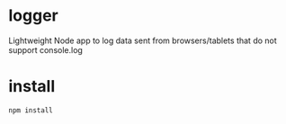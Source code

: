 logger
======

Lightweight Node app to log data sent from browsers/tablets that do not support console.log

install
======
    npm install